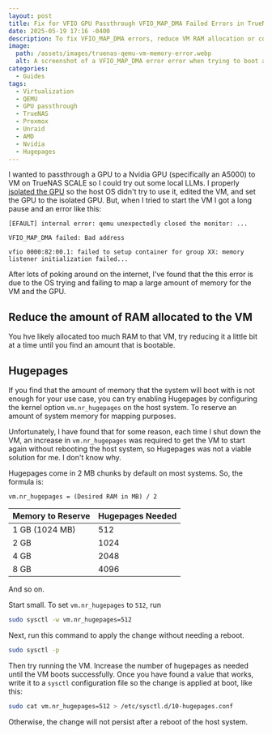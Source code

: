 ```yaml
---
layout: post
title: Fix for VFIO GPU Passthrough VFIO_MAP_DMA Failed Errors in TrueNAS/Proxmox/Unraid/QEMU
date: 2025-05-19 17:16 -0400
description: To fix VFIO_MAP_DMA errors, reduce VM RAM allocation or configure hugepages on the host
image:
  path: /assets/images/truenas-qemu-vm-memory-error.webp
  alt: A screenshot of a VFIO_MAP_DMA error error when trying to boot a QEMU VM with an attached GPU in TrueNAS
categories:
  - Guides
tags:
  - Virtualization
  - QEMU
  - GPU passthrough
  - TrueNAS
  - Proxmox
  - Unraid
  - AMD
  - Nvidia
  - Hugepages
---
```

I wanted to passthrough a GPU to a Nvidia GPU (specifically an A5000) to VM on TrueNAS SCALE so I could try out some local LLMs. I properly [isolated the GPU](https://www.truenas.com/docs/scale/25.04/scaletutorials/systemsettings/advanced/managegpuscale/) so the host OS didn't try to use it, edited the VM, and set the GPU to the isolated GPU. But, when I tried to start the VM I got a long pause and an error like this:

```text
[EFAULT] internal error: qemu unexpectedly closed the monitor: ...

VFIO_MAP_DMA failed: Bad address

vfio 0000:82:00.1: failed to setup container for group XX: memory listener initialization failed...
```

After lots of poking around on the internet, I've found that the this error is due to the OS trying and failing to map a large amount of memory for the VM and the GPU.

## Reduce the amount of RAM allocated to the VM

You hve likely allocated too much RAM to that VM, try reducing it a little bit at a time until you find an amount that is bootable.

## Hugepages

If you find that the amount of memory that the system will boot with is not enough for your use case, you can try enabling Hugepages by configuring the kernel option `vm.nr_hugepages` on the host system. To reserve an amount of system memory for mapping purposes.

Unfortunately, I have found that for some reason, each time I shut down the VM, an increase in `vm.nr_hugepages` was required to get the VM to start again without rebooting the host system, so Hugepages was not a viable solution for me. I don't know why.

Hugepages come in 2 MB chunks by default on most systems. So, the formula is:

```text
vm.nr_hugepages = (Desired RAM in MB) / 2
```

| Memory to Reserve | Hugepages Needed |
| ----------------- | ---------------- |
| 1 GB (1024 MB)    | 512              |
| 2 GB              | 1024             |
| 4 GB              | 2048             |
| 8 GB              | 4096             |

And so on.

Start small. To set `vm.nr_hugepages` to `512`, run

```bash
sudo sysctl -w vm.nr_hugepages=512
```

Next, run this command to apply the change without needing a reboot.

```bash
sudo sysctl -p
```

Then try running the VM. Increase the number of hugepages as needed until the VM boots successfully. Once you have found a value that works, write it to a `sysctl` configuration file so the change is applied at boot, like this:

```bash
sudo cat vm.nr_hugepages=512 > /etc/sysctl.d/10-hugepages.conf
```

Otherwise, the change will not persist after a reboot of the host system.
